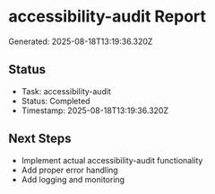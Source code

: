 # accessibility-audit Report

Generated: 2025-08-18T13:19:36.320Z

## Status
- Task: accessibility-audit
- Status: Completed
- Timestamp: 2025-08-18T13:19:36.320Z

## Next Steps
- Implement actual accessibility-audit functionality
- Add proper error handling
- Add logging and monitoring
